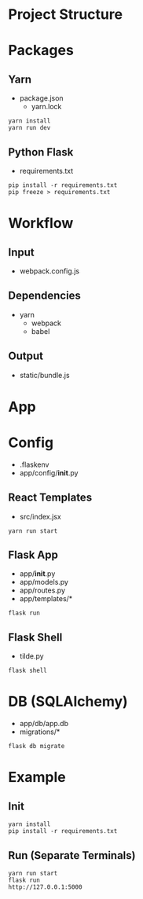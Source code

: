 # Project Structure


# Packages

## Yarn
- package.json
  - yarn.lock

```
yarn install
yarn run dev
```

## Python Flask
- requirements.txt

```
pip install -r requirements.txt
pip freeze > requirements.txt
```


# Workflow

## Input
- webpack.config.js

## Dependencies
- yarn
  - webpack
  - babel

## Output
- static/bundle.js


# App

# Config
- .flaskenv
- app/config/__init__.py

## React Templates
- src/index.jsx

```
yarn run start
```

## Flask App
- app/__init__.py
- app/models.py
- app/routes.py
- app/templates/*

```
flask run
```

## Flask Shell
- tilde.py

```
flask shell
```

# DB (SQLAlchemy)
- app/db/app.db
- migrations/*

```
flask db migrate
```


# Example

## Init
```
yarn install
pip install -r requirements.txt
```

## Run (Separate Terminals)
```
yarn run start
flask run
http://127.0.0.1:5000
```